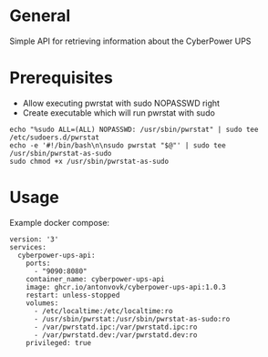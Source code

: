 # General
Simple API for retrieving information about the CyberPower UPS

# Prerequisites
 - Allow executing pwrstat with sudo NOPASSWD right
 - Create executable which will run pwrstat with sudo

```
echo "%sudo ALL=(ALL) NOPASSWD: /usr/sbin/pwrstat" | sudo tee /etc/sudoers.d/pwrstat
echo -e '#!/bin/bash\n\nsudo pwrstat "$@"' | sudo tee /usr/sbin/pwrstat-as-sudo
sudo chmod +x /usr/sbin/pwrstat-as-sudo
```


# Usage
Example docker compose:
```
version: '3'
services:
  cyberpower-ups-api:
    ports:
      - "9090:8080"
    container_name: cyberpower-ups-api
    image: ghcr.io/antonvovk/cyberpower-ups-api:1.0.3
    restart: unless-stopped
    volumes:
      - /etc/localtime:/etc/localtime:ro
      - /usr/sbin/pwrstat:/usr/sbin/pwrstat-as-sudo:ro
      - /var/pwrstatd.ipc:/var/pwrstatd.ipc:ro
      - /var/pwrstatd.dev:/var/pwrstatd.dev:ro
    privileged: true
```
